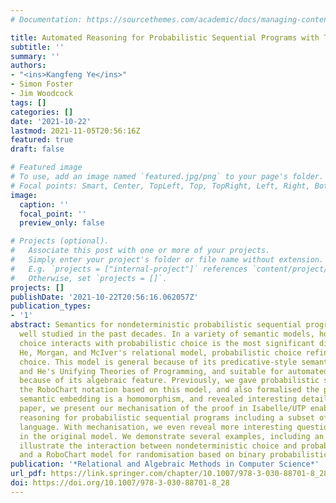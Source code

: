```yaml
---
# Documentation: https://sourcethemes.com/academic/docs/managing-content/

title: Automated Reasoning for Probabilistic Sequential Programs with Theorem Proving
subtitle: ''
summary: ''
authors:
- "<ins>Kangfeng Ye</ins>"
- Simon Foster
- Jim Woodcock
tags: []
categories: []
date: '2021-10-22'
lastmod: 2021-11-05T20:56:16Z
featured: true 
draft: false

# Featured image
# To use, add an image named `featured.jpg/png` to your page's folder.
# Focal points: Smart, Center, TopLeft, Top, TopRight, Left, Right, BottomLeft, Bottom, BottomRight.
image:
  caption: ''
  focal_point: ''
  preview_only: false

# Projects (optional).
#   Associate this post with one or more of your projects.
#   Simply enter your project's folder or file name without extension.
#   E.g. `projects = ["internal-project"]` references `content/project/deep-learning/index.md`.
#   Otherwise, set `projects = []`.
projects: []
publishDate: '2021-10-22T20:56:16.062057Z'
publication_types:
- '1'
abstract: Semantics for nondeterministic probabilistic sequential programs has been
  well studied in the past decades. In a variety of semantic models, how nondeterministic
  choice interacts with probabilistic choice is the most significant difference. In
  He, Morgan, and McIver's relational model, probabilistic choice refines nondeterministic
  choice. This model is general because of its predicative-style semantics in Hoare
  and He's Unifying Theories of Programming, and suitable for automated reasoning
  because of its algebraic feature. Previously, we gave probabilistic semantics to
  the RoboChart notation based on this model, and also formalised the proof that the
  semantic embedding is a homomorphism, and revealed interesting details. In this
  paper, we present our mechanisation of the proof in Isabelle/UTP enabling automated
  reasoning for probabilistic sequential programs including a subset of the RoboChart
  language. With mechanisation, we even reveal more interesting questions, hidden
  in the original model. We demonstrate several examples, including an example to
  illustrate the interaction between nondeterministic choice and probabilistic choice,
  and a RoboChart model for randomisation based on binary probabilistic choice.
publication: '*Relational and Algebraic Methods in Computer Science*'
url_pdf: https://link.springer.com/chapter/10.1007/978-3-030-88701-8_28.pdf
doi: https://doi.org/10.1007/978-3-030-88701-8_28
---
```


